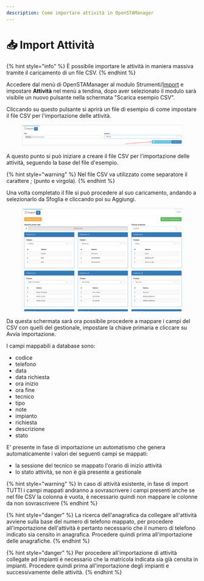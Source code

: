 ```yaml
---
description: Come importare attività in OpenSTAManager
---
```


# 📥 Import Attività

{% hint style="info" %}
È possibile importare le attività in maniera massiva tramite il caricamento di un file CSV.
{% endhint %}

Accedere dal menù di OpenSTAManager al modulo Strumenti/[Import](./) e impostare **Attività** nel menù a tendina, dopo aver selezionato il modulo sarà visibile un nuovo pulsante nella schermata "Scarica esempio CSV".

Cliccando su questo pulsante si aprirà un file di esempio di come impostare il file CSV per l'importazione delle attività.

<figure><img src="../../../../.gitbook/assets/image (714).png" alt=""><figcaption></figcaption></figure>

A questo punto si può iniziare a creare il file CSV per l'importazione delle attività, seguendo la base del file d'esempio.

{% hint style="warning" %}
Nel file CSV va utilizzato come separatore il carattere _;_ (punto e virgola).
{% endhint %}

Una volta completato il file si può procedere al suo caricamento, andando a selezionarlo da Sfoglia e cliccando poi su Aggiungi.

<figure><img src="../../../../.gitbook/assets/image (715).png" alt=""><figcaption></figcaption></figure>

Da questa schermata sarà ora possibile procedere a mappare i campi del CSV con quelli del gestionale, impostare la chiave primaria e cliccare su Avvia importazione.

I campi mappabili a database sono:

* codice
* telefono
* data
* data richiesta
* ora inizio
* ora fine
* tecnico
* tipo
* note
* impianto
* richiesta
* descrizione
* stato

E' presente in fase di importazione un automatismo che genera automaticamente i valori dei seguenti campi se mappati:

* la sessione del tecnico se mappato l'orario di inizio attività
* lo stato attività, se non è già presente a gestionale

{% hint style="warning" %}
In caso di attività esistente, in fase di import TUTTI i campi mappati andranno a sovrascrivere i campi presenti anche se nel file CSV la colonna è vuota, è necessario quindi non mappare le colonne da non sovrascrivere
{% endhint %}

{% hint style="danger" %}
La ricerca dell'anagrafica da collegare all'attività avviene sulla base del numero di telefono mappato, per procedere all'importazione dell'attività è pertanto necessario che il numero di telefono indicato sia censito in anagrafica. Procedere quindi prima all'importazione delle anagrafiche.
{% endhint %}

{% hint style="danger" %}
Per procedere all'importazione di attività collegate ad impianti è necessario che la matricola indicata sia già censita in impianti. Procedere quindi prima all'importazione degli impianti e successivamente delle attività.
{% endhint %}
